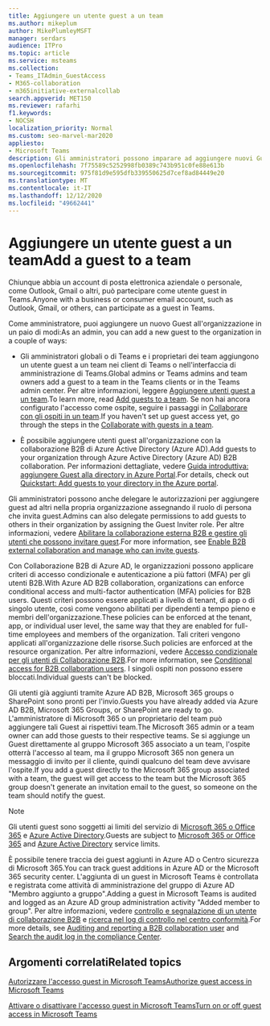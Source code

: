 ```yaml
---
title: Aggiungere un utente guest a un team
ms.author: mikeplum
author: MikePlumleyMSFT
manager: serdars
audience: ITPro
ms.topic: article
ms.service: msteams
ms.collection:
- Teams_ITAdmin_GuestAccess
- M365-collaboration
- m365initiative-externalcollab
search.appverid: MET150
ms.reviewer: rafarhi
f1.keywords:
- NOCSH
localization_priority: Normal
ms.custom: seo-marvel-mar2020
appliesto:
- Microsoft Teams
description: Gli amministratori possono imparare ad aggiungere nuovi Guest a un'organizzazione in Microsoft teams desktop e client Web e nel portale di collaborazione B2B di Azure Active Directory.
ms.openlocfilehash: 7f75589c5252998fb0389c743b951c0fe88e613b
ms.sourcegitcommit: 975f81d9e595dfb339550625d7cef8ad84449e20
ms.translationtype: MT
ms.contentlocale: it-IT
ms.lasthandoff: 12/12/2020
ms.locfileid: "49662441"
---
```

# <a name="add-a-guest-to-a-team"></a><span data-ttu-id="8f5e5-103">Aggiungere un utente guest a un team</span><span class="sxs-lookup"><span data-stu-id="8f5e5-103">Add a guest to a team</span></span>

<span data-ttu-id="8f5e5-104">Chiunque abbia un account di posta elettronica aziendale o personale, come Outlook, Gmail o altri, può partecipare come utente guest in Teams.</span><span class="sxs-lookup"><span data-stu-id="8f5e5-104">Anyone with a business or consumer email account, such as Outlook, Gmail, or others, can participate as a guest in Teams.</span></span>

<span data-ttu-id="8f5e5-105">Come amministratore, puoi aggiungere un nuovo Guest all'organizzazione in un paio di modi:</span><span class="sxs-lookup"><span data-stu-id="8f5e5-105">As an admin, you can add a new guest to the organization in a couple of ways:</span></span>

- <span data-ttu-id="8f5e5-106">Gli amministratori globali o di Teams e i proprietari dei team aggiungono un utente guest a un team nei client di Teams o nell'interfaccia di amministrazione di Teams.</span><span class="sxs-lookup"><span data-stu-id="8f5e5-106">Global admins or Teams admins and team owners add a guest to a team in the Teams clients or in the Teams admin center.</span></span> <span data-ttu-id="8f5e5-107">Per altre informazioni, leggere [Aggiungere utenti guest a un team](https://support.office.com/article/add-guests-to-a-team-fccb4fa6-f864-4508-bdde-256e7384a14f).</span><span class="sxs-lookup"><span data-stu-id="8f5e5-107">To learn more, read [Add guests to a team](https://support.office.com/article/add-guests-to-a-team-fccb4fa6-f864-4508-bdde-256e7384a14f).</span></span> <span data-ttu-id="8f5e5-108">Se non hai ancora configurato l'accesso come ospite, seguire i passaggi in [Collaborare con gli ospiti in un team](https://docs.microsoft.com/microsoft-365/solutions/collaborate-as-team).</span><span class="sxs-lookup"><span data-stu-id="8f5e5-108">If you haven't set up guest access yet, go through the steps in the [Collaborate with guests in a team](https://docs.microsoft.com/microsoft-365/solutions/collaborate-as-team).</span></span>

- <span data-ttu-id="8f5e5-109">È possibile aggiungere utenti guest all'organizzazione con la collaborazione B2B di Azure Active Directory (Azure AD).</span><span class="sxs-lookup"><span data-stu-id="8f5e5-109">Add guests to your organization through Azure Active Directory (Azure AD) B2B collaboration.</span></span> <span data-ttu-id="8f5e5-110">Per informazioni dettagliate, vedere [Guida introduttiva: aggiungere Guest alla directory in Azure Portal](https://docs.microsoft.com/azure/active-directory/external-identities/b2b-quickstart-add-guest-users-portal).</span><span class="sxs-lookup"><span data-stu-id="8f5e5-110">For details, check out [Quickstart: Add guests to your directory in the Azure portal](https://docs.microsoft.com/azure/active-directory/external-identities/b2b-quickstart-add-guest-users-portal).</span></span>

<span data-ttu-id="8f5e5-111">Gli amministratori possono anche delegare le autorizzazioni per aggiungere guest ad altri nella propria organizzazione assegnando il ruolo di persona che invita guest.</span><span class="sxs-lookup"><span data-stu-id="8f5e5-111">Admins can also delegate permissions to add guests to others in their organization by assigning the Guest Inviter role.</span></span> <span data-ttu-id="8f5e5-112">Per altre informazioni, vedere [Abilitare la collaborazione esterna B2B e gestire gli utenti che possono invitare guest](https://docs.microsoft.com/azure/active-directory/external-identities/delegate-invitations).</span><span class="sxs-lookup"><span data-stu-id="8f5e5-112">For more information, see [Enable B2B external collaboration and manage who can invite guests](https://docs.microsoft.com/azure/active-directory/external-identities/delegate-invitations).</span></span>

<span data-ttu-id="8f5e5-113">Con Collaborazione B2B di Azure AD, le organizzazioni possono applicare criteri di accesso condizionale e autenticazione a più fattori (MFA) per gli utenti B2B.</span><span class="sxs-lookup"><span data-stu-id="8f5e5-113">With Azure AD B2B collaboration, organizations can enforce conditional access and multi-factor authentication (MFA) policies for B2B users.</span></span> <span data-ttu-id="8f5e5-114">Questi criteri possono essere applicati a livello di tenant, di app o di singolo utente, così come vengono abilitati per dipendenti a tempo pieno e membri dell'organizzazione.</span><span class="sxs-lookup"><span data-stu-id="8f5e5-114">These policies can be enforced at the tenant, app, or individual user level, the same way that they are enabled for full-time employees and members of the organization.</span></span> <span data-ttu-id="8f5e5-115">Tali criteri vengono applicati all'organizzazione delle risorse.</span><span class="sxs-lookup"><span data-stu-id="8f5e5-115">Such policies are enforced at the resource organization.</span></span> <span data-ttu-id="8f5e5-116">Per altre informazioni, vedere [Accesso condizionale per gli utenti di Collaborazione B2B](https://go.microsoft.com/fwlink/?linkid=857454).</span><span class="sxs-lookup"><span data-stu-id="8f5e5-116">For more information, see  [Conditional access for B2B collaboration users](https://go.microsoft.com/fwlink/?linkid=857454).</span></span> <span data-ttu-id="8f5e5-117">I singoli ospiti non possono essere bloccati.</span><span class="sxs-lookup"><span data-stu-id="8f5e5-117">Individual guests can't be blocked.</span></span>

<span data-ttu-id="8f5e5-118">Gli utenti già aggiunti tramite Azure AD B2B, Microsoft 365 groups o SharePoint sono pronti per l'invio.</span><span class="sxs-lookup"><span data-stu-id="8f5e5-118">Guests you have already added via Azure AD B2B, Microsoft 365 Groups, or SharePoint are ready to go.</span></span> <span data-ttu-id="8f5e5-119">L'amministratore di Microsoft 365 o un proprietario del team può aggiungere tali Guest ai rispettivi team.</span><span class="sxs-lookup"><span data-stu-id="8f5e5-119">The Microsoft 365 admin or a team owner can add those guests to their respective teams.</span></span> <span data-ttu-id="8f5e5-120">Se si aggiunge un Guest direttamente al gruppo Microsoft 365 associato a un team, l'ospite otterrà l'accesso al team, ma il gruppo Microsoft 365 non genera un messaggio di invito per il cliente, quindi qualcuno del team deve avvisare l'ospite.</span><span class="sxs-lookup"><span data-stu-id="8f5e5-120">If you add a guest directly to the Microsoft 365 group associated with a team, the guest will get access to the team but the Microsoft 365 group doesn't generate an invitation email to the guest, so someone on the team should notify the guest.</span></span>

> [!NOTE]
> <span data-ttu-id="8f5e5-121">Gli utenti guest sono soggetti ai limiti del servizio di [Microsoft 365 o Office 365](https://go.microsoft.com/fwlink/p/?linkid=282347) e [Azure Active Directory](https://go.microsoft.com/fwlink/p/?linkid=853019).</span><span class="sxs-lookup"><span data-stu-id="8f5e5-121">Guests are subject to  [Microsoft 365 or Office 365](https://go.microsoft.com/fwlink/p/?linkid=282347) and [Azure Active Directory](https://go.microsoft.com/fwlink/p/?linkid=853019) service limits.</span></span>

<span data-ttu-id="8f5e5-122">È possibile tenere traccia dei guest aggiunti in Azure AD o Centro sicurezza di Microsoft 365.</span><span class="sxs-lookup"><span data-stu-id="8f5e5-122">You can track guest additions in Azure AD or the Microsoft 365 security center.</span></span> <span data-ttu-id="8f5e5-123">L'aggiunta di un guest in Microsoft Teams è controllata e registrata come attività di amministrazione del gruppo di Azure AD "Membro aggiunto a gruppo".</span><span class="sxs-lookup"><span data-stu-id="8f5e5-123">Adding a guest in Microsoft Teams is audited and logged as an Azure AD group administration activity "Added member to group".</span></span> <span data-ttu-id="8f5e5-124">Per altre informazioni, vedere [controllo e segnalazione di un utente di collaborazione B2B](https://docs.microsoft.com/azure/active-directory/external-identities/auditing-and-reporting) e [ricerca nel log di controllo nel centro conformità](https://docs.microsoft.com/microsoft-365/compliance/search-the-audit-log-in-security-and-compliance).</span><span class="sxs-lookup"><span data-stu-id="8f5e5-124">For more details, see [Auditing and reporting a B2B collaboration user](https://docs.microsoft.com/azure/active-directory/external-identities/auditing-and-reporting) and [Search the audit log in the compliance Center](https://docs.microsoft.com/microsoft-365/compliance/search-the-audit-log-in-security-and-compliance).</span></span>


## <a name="related-topics"></a><span data-ttu-id="8f5e5-125">Argomenti correlati</span><span class="sxs-lookup"><span data-stu-id="8f5e5-125">Related topics</span></span>

[<span data-ttu-id="8f5e5-126">Autorizzare l'accesso guest in Microsoft Teams</span><span class="sxs-lookup"><span data-stu-id="8f5e5-126">Authorize guest access in Microsoft Teams</span></span>](teams-dependencies.md)

[<span data-ttu-id="8f5e5-127">Attivare o disattivare l'accesso guest in Microsoft Teams</span><span class="sxs-lookup"><span data-stu-id="8f5e5-127">Turn on or off guest access in Microsoft Teams</span></span>](set-up-guests.md)
